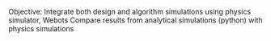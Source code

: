 Objective:
  Integrate both design and algorithm simulations using physics simulator, Webots
  Compare results from analytical simulations (python) with physics simulations
